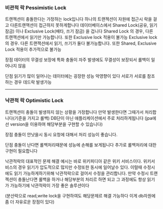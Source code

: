 ### 비관적 락 Pessimistic Lock
트랜젝션이 충돌한다는 가정하는 lock입니다
하나의 트랜젝션이 자원에 접근시 락을 걸고 다른트랜잭션이 접근하지 못하게합니다
데이터베이스에서 Shared Lock(공유, 읽기 잠금) 이나 Exclusive Lock(배타, 쓰기 잠금) 을 겁니다
Shared Lock 의 경우, 다른 트랜잭션에서 읽기만 가능합니다. 또한 Exclusive lock 적용이 불가능
Exclusive lock 의 경우. 다른 트랜잭션에서 읽기, 쓰기가 둘다 불가능합니다. 또한 Shared, Exclusive Lock 적용이 추가적으로 불가능

장점
데이터의 무결성 보장에 특화
충돌이 자주 발생에도 무결성이 보장되서 롤백이 일어나지 않음

단점
읽기가 많이 일어나는 데이터에는 굉장한 성능 악영향이 있다
서로가 서로를 참조하는 경우 데드락 발생가능

---
### 낙관적 락 Optimistic Lock
트랜젝션이 충돌이 발생하지 않는 상황을 가정합니다
만약 발생한다면 그때가서 처리합니다(기준을 가지고 롤백)
DB단이 아닌 애플리케이션에서 주로 처리하게됩니다
(jpa에선 version을 이용하여 해당부분을 구현할 수 있습니다)

장점
충돌이 안낫을시 동시 요청에 대해서 처리 성능이 좋습니다.


단점
충돌이 난다면 롤백처리때문에 성능에 손해를 보게됩니다
추가로 롤백처리에 대한 구현이 필요합니다


낙관적락의 대표적인 문제 해결 예시는 바로 위키피디아 같은 위키 서비스이다.
위키서비스의 경우 읽기가 압도적으로 많지만 수정또한 동시에 일어날수 있다.
이럴때 수정시에도 읽기 가능하게하기위해 낙관적락으로 걸어서 수정을 관리합니다.
만약 수정시 트랜젝션이 충돌난다면 롤백을 하거나 해당부분의 처리르 하면 되고 그 과정에도 항상 읽기가 가능하기에 낙관적락이 가장 좋은 솔루션이다

(분산락으로 read,write lock을 구현하여도 해당문제르 해결 가능하다 이게 db자원에 좀 더 자유로운 장점이 있다)

